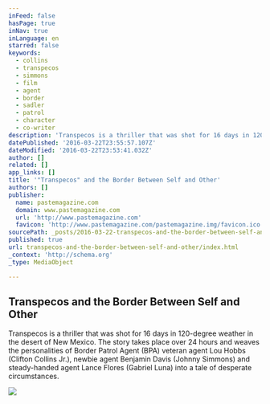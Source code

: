```yaml
---
inFeed: false
hasPage: true
inNav: true
inLanguage: en
starred: false
keywords:
  - collins
  - transpecos
  - simmons
  - film
  - agent
  - border
  - sadler
  - patrol
  - character
  - co-writer
description: 'Transpecos is a thriller that was shot for 16 days in 120-degree weather in the desert of New Mexico. The story takes place over 24 hours and weaves the personalities of Border Patrol Agent (BPA) veteran agent Lou Hobbs (Clifton Collins Jr.), newbie agent Benjamin Davis (Johnny Simmons) and steady-handed agent Lance Flores (Gabriel Luna) into a tale of desperate circumstances.'
datePublished: '2016-03-22T23:55:57.107Z'
dateModified: '2016-03-22T23:53:41.032Z'
author: []
related: []
app_links: []
title: '"Transpecos" and the Border Between Self and Other'
authors: []
publisher:
  name: pastemagazine.com
  domain: www.pastemagazine.com
  url: 'http://www.pastemagazine.com'
  favicon: 'http://www.pastemagazine.com/pastemagazine.img/favicon.ico'
sourcePath: _posts/2016-03-22-transpecos-and-the-border-between-self-and-other.md
published: true
url: transpecos-and-the-border-between-self-and-other/index.html
_context: 'http://schema.org'
_type: MediaObject

---
```

<article style=""><h1>Transpecos and the Border Between Self and Other</h1><p>Transpecos is a thriller that was shot for 16 days in 120-degree weather in the desert of New Mexico. The story takes place over 24 hours and weaves the personalities of Border Patrol Agent (BPA) veteran agent Lou Hobbs (Clifton Collins Jr.), newbie agent Benjamin Davis (Johnny Simmons) and steady-handed agent Lance Flores (Gabriel Luna) into a tale of desperate circumstances.</p><img src="http://cdn.pastemagazine.com/www/articles/transpecos-header.jpg" /></article>